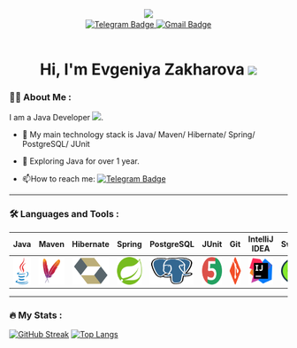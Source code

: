 <div id="header" align="center">
  <img src="https://media.giphy.com/media/v1.Y2lkPTc5MGI3NjExdGRpYnlid3Q4dG5pbTlob2RsdDdlbXBnd202OHBlNmdvN250bWk4NiZlcD12MV9pbnRlcm5hbF9naWZfYnlfaWQmY3Q9Zw/hpXdHPfFI5wTABdDx9/giphy.gif" width="200"/>
</div>

<div id="badges" align="center">
  <a href="https://t.me/EvgeniyaZakharova19">
    <img src="https://img.shields.io/badge/Telegram-2CA5E0?style=for-the-badge&logo=telegram&logoColor=white" alt="Telegram Badge"/>
  </a>
  <a href="mailto:zakharova.evgeniya.19@gmail.com">
    <img src="https://img.shields.io/badge/Gmail-yellow?style=for-the-badge&logo=gmail" alt="Gmail Badge"/>
  </a>
</div>

<div align="center">
<img src="https://komarev.com/ghpvc/?username=EvgeniyaZz&style=flat-square&color=blue" alt=""/>
</div>

<h1 align="center">
  Hi, I'm Evgeniya Zakharova
  <img src="https://media.giphy.com/media/hvRJCLFzcasrR4ia7z/giphy.gif" width="30px"/>
</h1>

### :woman_technologist: About Me :
I am a Java Developer <img src="https://media.giphy.com/media/WUlplcMpOCEmTGBtBW/giphy.gif" width="30">.

- :telescope: My main technology stack is Java/ Maven/ Hibernate/ Spring/ PostgreSQL/ JUnit

- :seedling: Exploring Java for over 1 year.

- :mailbox:How to reach me: [![Telegram Badge](https://img.shields.io/badge/-EvgeniyaZz-blue?style=flat&logo=Telegram&logoColor=white)](https://t.me/EvgeniyaZakharova19)

---

### :hammer_and_wrench: Languages and Tools :

| Java  | Maven | Hibernate | Spring | PostgreSQL | JUnit | Git | IntelliJ IDEA | Swagger | Tomcat | HTML | CSS |
| ------------- | ------------- | ------------- | ------------- | ------------- | ------------- | ------------- | ------------- | ------------- | ------------- | ------------- | ------------- |
| <img src="https://github.com/devicons/devicon/blob/master/icons/java/java-original.svg" title="Java" alt="Java" width="50" height="50"/> | <img src="https://github.com/devicons/devicon/blob/master/icons/maven/maven-original.svg" title="Maven" alt="Maven" width="55" height="50"/> | <img src="https://github.com/devicons/devicon/blob/master/icons/hibernate/hibernate-original.svg" title="Hibernate" alt="Hibernate" width="70" height="50"/> | <img src="https://github.com/devicons/devicon/blob/master/icons/spring/spring-original.svg" title="Spring" alt="Spring" width="50" height="50"/> | <img src="https://github.com/devicons/devicon/blob/master/icons/postgresql/postgresql-original.svg" title="PostgreSQL"  alt="PostgreSQL" width="80" height="50"/> | <img src="https://github.com/devicons/devicon/blob/master/icons/junit/junit-original.svg" title="JUnit"  alt="JUnit" width="50" height="50"/> | <img src="https://github.com/devicons/devicon/blob/master/icons/git/git-original.svg" title="Git"  alt="Git" width="50" height="50"/> | <img src="https://github.com/devicons/devicon/blob/master/icons/intellij/intellij-original.svg" title="Intellij"  alt="Intellij" width="85" height="50"/> | <img src="https://github.com/devicons/devicon/blob/master/icons/swagger/swagger-original.svg" title="Swagger"  alt="Swagger" width="65" height="50"/> | <img src="https://github.com/devicons/devicon/blob/master/icons/tomcat/tomcat-original.svg" title="Tomcat"  alt="Tomcat" width="65" height="50"/> | <img src="https://github.com/devicons/devicon/blob/master/icons/html5/html5-original.svg" title="HTML"  alt="HTML" width="65" height="50"/> | <img src="https://github.com/devicons/devicon/blob/master/icons/css3/css3-original.svg" title="CSS"  alt="CSS" width="65" height="50"/> |

---

### :fire: My Stats :

[![GitHub Streak](https://streak-stats.demolab.com?user=EvgeniyaZz&theme=transparent&hide_border=true&mode=weekly&fire=FF2222&dates=2C68F6&currStreakLabel=2C68F6&currStreakNum=2C68F6)](https://git.io/streak-stats)
[![Top Langs](https://github-readme-stats.vercel.app/api/top-langs/?username=EvgeniyaZz&layout=compact&theme=vision-friendly-dark)](https://github.com/anuraghazra/github-readme-stats)
